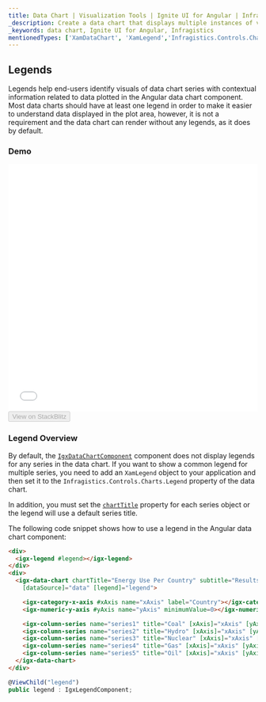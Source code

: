 ```yaml
---
title: Data Chart | Visualization Tools | Ignite UI for Angular | Infragistics | Legends
_description: Create a data chart that displays multiple instances of visual elements in the same plot area in order to create composite chart views.
_keywords: data chart, Ignite UI for Angular, Infragistics
mentionedTypes: ['XamDataChart', 'XamLegend','Infragistics.Controls.Charts.Legend']
---
```


## Legends

Legends help end-users identify visuals of data chart series with contextual information related to data plotted in the Angular data chart component. Most data charts should have at least one legend in order to make it easier to understand data displayed in the plot area, however, it is not a requirement and the data chart can render without any legends, as it does by default.

### Demo

<div class="sample-container loading" style="height: 500px">
    <iframe id="data-chart-legends-iframe" src='{environment:dvDemosBaseUrl}/charts/data-chart-legends' width="100%" height="100%" seamless frameBorder="0" onload="onXPlatSampleIframeContentLoaded(this);"></iframe>
</div>
<div>
    <button data-localize="stackblitz" disabled class="stackblitz-btn" data-iframe-id="data-chart-legends-iframe" data-demos-base-url="{environment:dvDemosBaseUrl}">View on StackBlitz
    </button>
</div>

<div class="divider--half"></div>

### Legend Overview

By default, the [`IgxDataChartComponent`](/products/ignite-ui-angular/api/docs/typescript/latest/classes/igxdatachartcomponent.html) component does not display legends for any series in the data chart. If you want to show a common legend for multiple series, you need to add an `XamLegend` object to your application and then set it to the `Infragistics.Controls.Charts.Legend` property of the data chart.

In addition, you must set the [`chartTitle`](/products/ignite-ui-angular/api/docs/typescript/latest/classes/igxseriesviewercomponent.html#charttitle) property for each series object or the legend will use a default series title.

The following code snippet shows how to use a legend in the Angular data chart component:

```html
<div>
  <igx-legend #legend></igx-legend>
</div>
<div>
  <igx-data-chart chartTitle="Energy Use Per Country" subtitle="Results over a two year period" height="600px" width="100%"
    [dataSource]="data" [legend]="legend">

    <igx-category-x-axis #xAxis name="xAxis" label="Country"></igx-category-x-axis>
    <igx-numeric-y-axis #yAxis name="yAxis" minimumValue=0></igx-numeric-y-axis>

    <igx-column-series name="series1" title="Coal" [xAxis]="xAxis" [yAxis]="yAxis" valueMemberPath="Coal"></igx-column-series>
    <igx-column-series name="series2" title="Hydro" [xAxis]="xAxis" [yAxis]="yAxis" valueMemberPath="Hydro"></igx-column-series>
    <igx-column-series name="series3" title="Nuclear" [xAxis]="xAxis" [yAxis]="yAxis" valueMemberPath="Nuclear"></igx-column-series>
    <igx-column-series name="series4" title="Gas" [xAxis]="xAxis" [yAxis]="yAxis" valueMemberPath="Gas"></igx-column-series>
    <igx-column-series name="series5" title="Oil" [xAxis]="xAxis" [yAxis]="yAxis" valueMemberPath="Oil"></igx-column-series>
  </igx-data-chart>
</div>
```

```ts
@ViewChild("legend")
public legend : IgxLegendComponent;
```
